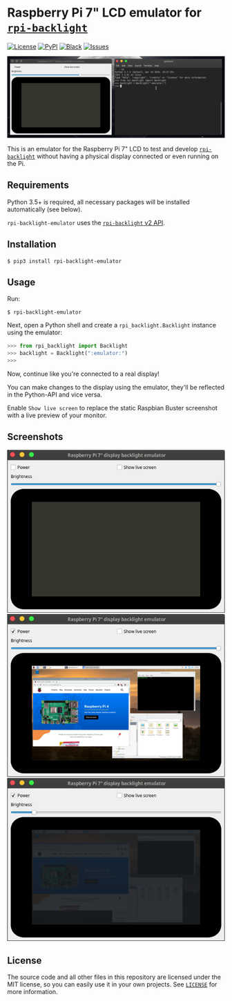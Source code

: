 # Raspberry Pi 7" LCD emulator for [`rpi-backlight`](https://github.com/linusg/rpi-backlight)

[![License](https://img.shields.io/github/license/mashape/apistatus.svg)](ttps://github.com/linusg/rpi-backlight-emulator/blob/master/LICENSE)
[![PyPI](https://img.shields.io/pypi/v/rpi-backlight-emulator.svg)](https://pypi.org/project/rpi-backlight-emulator/)
[![Black](https://img.shields.io/badge/code%20style-black-000000.svg)](https://github.com/ambv/black)
[![Issues](https://img.shields.io/github/issues/linusg/rpi-backlight-emulator.svg)](https://github.com/linusg/rpi-backlight-emulator/issues)

![Demo](https://raw.githubusercontent.com/linusg/rpi-backlight-emulator/master/docs/demo.gif)

This is an emulator for the Raspberry Pi 7" LCD to test and develop
[`rpi-backlight`](https://github.com/linusg/rpi-backlight) without having a physical
display connected or even running on the Pi.

## Requirements

Python 3.5+ is required, all necessary packages will be installed automatically
(see below).

`rpi-backlight-emulator` uses the
[`rpi-backlight` v2 API](https://github.com/linusg/rpi-backlight/tree/v2.0.0-alpha).

## Installation

```
$ pip3 install rpi-backlight-emulator
```

## Usage

Run:

```
$ rpi-backlight-emulator
```

Next, open a Python shell and create a `rpi_backlight.Backlight` instance using the
emulator:

```python
>>> from rpi_backlight import Backlight
>>> backlight = Backlight(":emulator:")
>>>
```

Now, continue like you're connected to a real display!

You can make changes to the display using the emulator, they'll be reflected in the
Python-API and vice versa.

Enable `Show live screen` to replace the static Raspbian Buster screenshot with a live
preview of your monitor.

## Screenshots

![Display off](https://raw.githubusercontent.com/linusg/rpi-backlight-emulator/master/docs/screenshot_display_off.png)
![Display on](https://raw.githubusercontent.com/linusg/rpi-backlight-emulator/master/docs/screenshot_display_on.png)
![Brightness low](https://raw.githubusercontent.com/linusg/rpi-backlight-emulator/master/docs/screenshot_brightness_low.png)

## License

The source code and all other files in this repository are licensed under the MIT
license, so you can easily use it in your own projects. See [`LICENSE`](LICENSE) for
more information.
